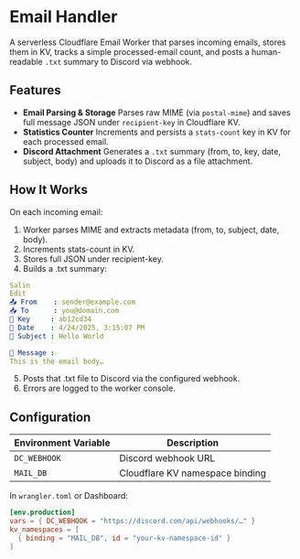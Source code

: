 # Email Handler

A serverless Cloudflare Email Worker that parses incoming emails, stores them in KV, tracks a simple processed-email count, and posts a human-readable `.txt` summary to Discord via webhook.

## Features

- **Email Parsing & Storage**
  Parses raw MIME (via `postal-mime`) and saves full message JSON under `recipient-key` in Cloudflare KV.
- **Statistics Counter**
  Increments and persists a `stats-count` key in KV for each processed email.
- **Discord Attachment**
  Generates a `.txt` summary (from, to, key, date, subject, body) and uploads it to Discord as a file attachment.

## How It Works

On each incoming email:

1. Worker parses MIME and extracts metadata (from, to, subject, date, body).
2. Increments stats-count in KV.
3. Stores full JSON under recipient-key.
4. Builds a .txt summary:

```yaml
Salin
Edit
📤 From    : sender@example.com
📥 To      : you@domain.com
🔐 Key     : ab12cd34
📅 Date    : 4/24/2025, 3:15:07 PM
🧾 Subject : Hello World

💌 Message :
This is the email body…
```
5. Posts that .txt file to Discord via the configured webhook.
6. Errors are logged to the worker console.

## Configuration

| Environment Variable | Description                      |
|----------------------|----------------------------------|
| `DC_WEBHOOK`         | Discord webhook URL              |
| `MAIL_DB`            | Cloudflare KV namespace binding  |

In `wrangler.toml` or Dashboard:

```toml
[env.production]
vars = { DC_WEBHOOK = "https://discord.com/api/webhooks/…" }
kv_namespaces = [
  { binding = "MAIL_DB", id = "your-kv-namespace-id" }
]
```
